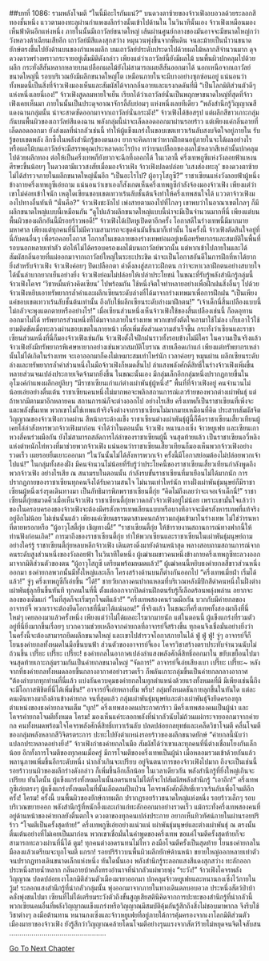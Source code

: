 ##บทที่ 1086: รวมพลังโจมตี
“ในนี้มีอะไรกันแน่?”
บนดวงตาซ้ายของจ้าวเฟิงอบอวลด้วยระลอกสีทองชั้นหนึ่ง แววตามองทะลุผ่านกำแพงผลึกร่างนั้นเข้าไปด้านใน
ในวินาทีนั้นเอง จ้าวเฟิงเหมือนมองเห็นฟ้าดินอีกแห่งหนึ่ง ภายในนั้นมีเถาวัลย์ขนาดใหญ่ เส้นผ่านศูนย์กลางของมันอาจจะมีขนาดใหญ่กว่าวังหลวงต้าเฉียนเสียอีก
เถาวัลย์มีสีแดงสุกสว่าง หมุนวนพุ่งขึ้นจากพื้นดิน จนละม้ายเป็นน้ำวนขนาดยักษ์ตรงขึ้นไปยังด้านบนของกำแพงผลึก
บนเถาวัลย์ประดับประดาไปด้วยผลไม้หลากสีจำนวนมาก ดุจดวงดาวพร่างพราวกระจายอยู่เต็มมิติดังกล่าว
เพียงแต่ว่าเถาวัลย์นี้ยังมีผลไม้ บนพื้นผิวปกคลุมไปด้วยผลึก กระทั่งสีสันหลากหลายบนเปลือกผลไม้ยังไม่สามารถเผยสีสันออกมาได้
นอกเหนือจากเถาวัลย์ขนาดใหญ่นี้ รอบบริเวณยังมีผลึกขนาดใหญ่โต เหมือนภายในจะมีบางอย่างซุกซ่อนอยู่
แน่นอนว่าทั้งหมดนี้เป็นสิ่งที่จ้าวเฟิงมองเห็นและสัมผัสได้จากกลิ่นอายและแรงกดดันที่มี
“เป็นโลกมิติส่วนตัวดีๆ แห่งหนึ่งเลยนี่เอง!”
จ้าวเฟิงสูดลมหายใจเย็น
เรียกได้ว่าเถาวัลย์นั่นเป็นพฤกษาขนาดใหญ่ที่สุดที่จ้าวเฟิงเคยเห็นมา ภายในนั้นเป็นประดุจอาณาจักรลี้ลับย่อมๆ แห่งหนึ่งเลยทีเดียว
“พลังสำนึกรู้วิญญาณสีแดงฉานกลุ่มนั้น น่าจะสาดซัดออกมาจากเถาวัลย์นั่นกระมัง!”
จ้าวเฟิงได้ข้อสรุป
แต่ผลึกสีขาวเกาะกลุ่มกันบนพื้นผิวของเถาวัลย์สีแดงฉาน พลังกลุ่มนี้น่าจะเล็ดลอดออกมาผ่านรอยร้าว
แต่เพียงแค่กลิ่นอายที่เล็ดลอดออกมา ยังส่งผลที่น่ากลัวเช่นนี้ ทำให้ผู้แข็งแกร่งในขอบเขตเทวาเร้นลับสงบจิตใจอยู่ภายใน รับรู้ขอบเขตพลัง ลึกซึ้งในพลังสำนึกรู้ของตนเอง ยากจะคิดภาพว่าหากฝึกตนอยู่ภายในจะได้ผลอย่างไร หรือผลไม้บนเถาวัลย์จะมีสรรพคุณประหลาดอะไรบ้าง
ทว่าบนเปลือกของผลไม้หลากสีเหล่านั้นปกคลุมไปด้วยผลึกทอง ต่อให้เป็นครึ่งเทพก็ยังยากจะฉีกทึ้งออกได้
ในเวลานี้ ครึ่งเทพกูซีแห่งวังลอยฟ้าแหงนศีรษะขึ้นน้อยๆ ในดวงตามีแววสงสัยเมื่อมองจ้าวเฟิง
จ้าวเฟิงปลดปล่อย ‘แสงส่องทะลุ’ ของดวงตาซ้าย ไม่ได้สำรวจภายในผลึกขนาดใหญ่นั้นอีก
“เป็นอะไรไป? ผู้อาวุโสกูซี?”
ราชาเซียนแห่งวังลอยฟ้าผู้หนึ่งข้างกายครึ่งเทพกูซีเอ่ยถาม
แน่นอนว่าเขาเองก็สังเกตเห็นครึ่งเทพกูซีกำลังจ้องมองจ้าวเฟิง เพียงแต่ว่าเขาไม่ค่อยเข้าใจนัก เหตุใดเซียนขอบเขตเทวาเร้นลับชั้นต้นจึงทำให้ครึ่งเทพสนใจได้
แววตาจ้าวเฟิงมองไปทางอื่นทันที
“นั่นคือ?”
จ้าวเฟิงชะงักไป เพ่งสายตามองไปที่ไกลๆ
เขาพบว่าในอาณาเขตไกลๆ ก็มีผลึกขนาดใหญ่แบบนี้เหมือนกัน
“ดูไปแล้วผลึกขนาดใหญ่แบบนี้น่าจะมีเป็นจำนวนมากที่นี่ เพียงแต่บนพื้นผิวของผลึกอันนี้มีรอยร้าวพอดี!”
จ้าวเฟิงได้เปิดหูเปิดตาอีกครั้ง
โอกาสดีในร่างเทพนี้มีมากมายมหาศาล เพียงแต่ทุกคนที่นี่ไม่มีความสามารถจะขุดค้นมันขึ้นมาก็เท่านั้น
ในครั้งนี้ จ้าวเฟิงตัดสินใจอยู่ที่นี่กับคนอื่นๆ เพื่อรอคอยโอกาส
โอกาสในเขตภายของร่างเทพย่อมอยู่เหนือทรัพยากรและสมบัติในพื้นที่รอบนอกหลายเท่าตัว
ต่อให้ไม่ได้ครอบครองผลไม้บนเถาวัลย์พวกนั้น แต่หากเข้าไปภายในและได้สัมผัสกลิ่นอายที่แผ่ออกมาจากเถาวัลย์ใหญ่ในระยะประชิด น่าจะเป็นโอกาสอันดีในการฝึกที่หาได้ยากยิ่งสำหรับจ้าวเฟิง
จ้าวเฟิงค่อยๆ ปิดเปลือกตา ดำดิ่งลงสู่สภาวะฝึกตน
กว่าจะหาเวลาฝึกตนอย่างสบายใจได้นั้นลำบากยากเย็นอย่างยิ่ง จ้าวเฟิงย่อมไม่ปล่อยให้เปล่าประโยชน์ ในขณะที่รับรู้พลังสำนึกรู้กลุ่มนี้ จ้าวเฟิงโคจร ‘วิชาหมื่นห้วงคิดเซียน’ ไปพร้อมกัน ใช้หนึ่งจิตใจทำหลายอย่างเพื่อฝึกฝนสิ่งอื่นๆ ไปด้วย
จ้าวเฟิงหยิบเอาทรัพยากรล้ำค่าและผลึกเซียนระดับล่างที่ได้มาจากร่างเทพมาเพื่อการฝึกฝน
“เป็นเพียงแค่ขอบเขตเทวาเร้นลับชั้นต้นเท่านั้น ถึงกับใช้ผลึกเซียนระดับล่างมาฝึกตน!”
“เจ้าเด็กนี่สิ้นเปลืองแบบนี้ ไม่กลัวจะพุงแตกตายหรืออย่างไร!”
เมื่อเซียนส่วนหนึ่งเห็นจ้าวเฟิงใช้ของสิ้นเปลืองเช่นนี้ ก็อดอุทานออกมาไม่ได้
ทรัพยากรส่วนหนึ่งที่ได้มาจากภายในร่างเทพ พวกเขายังตัดใจเอามาใช้ไม่ลง เก็บเอาไว้ใช้ยามติดขัดเมื่อทะลวงผ่านขอบเขตในภายหน้า เพื่อเพิ่มสัดส่วนความสำเร็จขึ้น
กระทั่งว่าเซียนและราชาเซียนส่วนหนึ่งที่นี่ก็มองจ้าวเฟิงเช่นกัน
จ้าวเฟิงตั้งใจฝึกฝนราวทั้งรอบข้างไม่มีใคร
ในความเป็นจริงแล้ว จ้าวเฟิงยังมีทรัพยากรพิเศษหายากอย่างเช่นพวกสมบัติโบราณ สายเลือดเก่าแก่ เพียงแต่ทรัพยากรเหล่านั้นไม่ได้เกิดในร่างเทพ จะเอาออกมาก็คงไม่เหมาะสมเท่าไหร่นัก
เวลาค่อยๆ หมุนผ่าน ผลึกเซียนระดับล่างและทรัพยากรล้ำค่าส่วนหนึ่งในมือจ้าวเฟิงก็หมดสิ้นไป
ลำแสงพลังศักดิ์สิทธิ์ในร่างจ้าวเฟิงเพิ่มขึ้นหลายส่วนจนเปล่งประกายเจิดจ้ามากยิ่งขึ้น
ในขณะนั้นเอง มีกลุ่มเล็กอีกกลุ่มหนึ่งปรากฏกายขึ้นในอุโมงค์กำแพงผลึกอยู่ลิบๆ
“มีราชาเซียนเก่าแก่ต่างเผ่าพันธุ์ผู้หนึ่ง!”
พื้นที่ที่จ้าวเฟิงอยู่ คนจำนวนไม่น้อยเอ่ยอย่างตื่นเต้น
ราชาเซียนคนหนึ่งไม่มากพอจะพลิกสถานการณ์เลวร้ายของพวกต่างเผ่าพันธุ์ แต่ถ้าหากมีตามมาอีกหลายคน สถานการณ์ก็จะต่างออกไป
อย่างไรเสีย ครึ่งเทพก็เป็นราชาเซียนที่เพิ่งจะแตะพลังขั้นเทพ พวกเขาไม่ใช่เทพแท้จริงจึงต่างจากราชาเซียนไม่มากมายเหมือนที่คิด
ประสาทสัมผัสจิตวิญญาณของจ้าวเฟิงกวาดผ่าน สีหน้ากระด้างแข็ง
ราชาเซียนต่างเผ่าพันธุ์ผู้นี้ก็คือราชาเซียนเสี้ยวเทียนผู้เคยไล่ล่าสังหารพวกจ้าวเฟิงมาก่อน
จำได้ว่าในตอนนั้น จ้าวเฟิง หนานกงเซิ่ง จ้าวหยูเฟย และเซียนเกาหวงสี่คนร่วมมือกัน ยังไม่สามารถสลัดการไล่ล่าของราชาเซียนผู้นี้
จนสุดท้ายแล้ว เป็นราชาเซียนอวี่หลิงแห่งตำหนักไท่หวงที่มาช่วยพวกจ้าวเฟิง
แน่นอนว่าราชาเซียนเสี้ยวเทียนก็มองเห็นพวกจ้าวเฟิงอย่างรวดเร็ว เผยรอยยิ้มเยาะออกมา “ในวันนั้นไม่ได้สังหารพวกเจ้า ครั้งนี้มีโอกาสย่อมต้องไม่ปล่อยพวกเจ้าไปแน่!”
ในกลุ่มทั้งสองฝั่ง มีคนจำนวนไม่น้อยที่รับรู้ว่าประโยคนี้ของราชาเซียนเสี้ยวเทียนกำลังพูดถึงพวกจ้าวเฟิง
อย่างไรเสีย ณ สนามรบในตอนนั้น กำลังรบขั้นราชาเซียนที่มาเยือนไม่ได้มากนัก การปรากฏกายของราชาเซียนทุกคนจึงได้รับความสนใจ
ไม่นานเท่าไหร่นัก ทางฝั่งเผ่าพันธุ์มนุษย์ก็มีราชาเซียนผู้หนึ่งเร่งรุดเดินทางมา เป็นลัทธิมารพิภพราชาเซียนตี้กุ่ย
“คิดไม่ถึงเลยว่าจะเจอเจ้าเด็กนี่!”
ราชาเซียนตี้กุ่ยขมวดคิ้วเมื่อเห็นจ้าวเฟิง
ราชาเซียนตี้กุ่ยหวาดกลัวจ้าวเฟิงอยู่ไม่น้อย เพราะเขามั่นใจแล้วว่าของในครอบครองของจ้าวเฟิงจะต้องมีศรสังหารเทพเลียนแบบหรือบางทีอาจจะมีศรสังหารเทพที่แท้จริงอยู่อีกไม่น้อย
ไม่เช่นนั้นแล้ว เพียงแค่เซียนธรรมดาสามคนกล้ารวมกลุ่มเข้ามาในร่างเทพ ไม่ใช่ว่ารนหาที่ตายหรอกหรือ
“ผู้อาวุโสตี้กุ่ย เชิญทางนี้!”
“ราชาเซียนตี้กุ่ย ให้ข้ารายงานสถานการณ์ทางฟากนี้ให้ท่านฟังก่อนเถิด!”
การมาถึงของราชาเซียนตี้กุ่ย ทำให้พวกเซียนและราชาเซียนในเผ่าพันธุ์มนุษย์ถามอย่างใคร่รู้
ราชาเซียนตี้กุ่ยหลบหลีกจ้าวเฟิง เดินตรงดิ่งมายังด้านหน้าสุด พลางสอบถามสถานการณ์จากคนระดับสูงส่วนหนึ่งของวังลอยฟ้า
ในวินาทีใดหนึ่ง ผู้เฒ่าผมขาวคนหนึ่งข้างกายครึ่งเทพกูซีทะลวงออกมาจากมิติส่วนตัวของตน
“ผู้อาวุโสกูซี เตรียมพร้อมหมดแล้ว!”
ผู้เฒ่าคนนี้หยิบธงค่ายกลสีขาวส่วนหนึ่งออกมา ธงค่ายกลพวกนั้นมีทั้งใหญ่และเล็ก โครงสร้างด้านบนก็ต่างกันออกไป
“ครึ่งเทพเมี่ยฝ่า เริ่มได้แล้ว!”
จู่ๆ ครึ่งเทพกูซีก็เอ่ยขึ้น
“ได้!”
ชายวัยกลางคนปากแหลมที่บริเวณหลังมีปีกสีดำคนหนึ่งในฝั่งต่างเผ่าพันธุ์ลุกยืนขึ้นทันที
ทุกคนในที่นี้ ตั้งแต่ออกจากปิดด่านฝึกตนรับรู้ก็เลือดร้อนพลุ่งพล่าน อยากจะลองของเต็มแก่
“ในที่สุดก็จะเริ่มรุกโจมตีแล้ว!”
“ครึ่งเทพสองคนร่วมมือกัน บวกกับมีค่ายกลของอาจารย์จี้ พวกเราจะต้องยึดโอกาสที่นี่มาได้แน่นอน!”
ที่จริงแล้ว ในขณะที่ครึ่งเทพทั้งสองมาถึงที่นี่ใหม่ๆ เคยลองมาแล้วครั้งหนึ่ง เพียงแต่ว่าไม่ได้ผลอะไรมากมายนัก
แต่ในตอนนี้ ผู้แข็งแกร่งที่รวมตัวอยู่ที่นี่ยิ่งมากขึ้นเรื่อยๆ บวกความช่วยเหลือจากค่ายกลที่อาจารย์จี้สร้างขึ้น ทุกคนจึงเชื่อมั่นอย่างยิ่งว่า ในครั้งนี้จะต้องสามารถยึดผลึกขนาดใหญ่ และเขาไปสำรวจโอกาสภายในได้
ฟู่ ฟู่ ฟู่!
จู่ๆ อาจารย์จี้ก็โยนธงค่ายกลทั้งหมดในมือขึ้นบนฟ้า
ส่วนตัวของอาจารย์จี้เอง โคจรวิชาสร้างตราประทับจำนวนนับไม่ถ้วนขึ้น
เปรี๊ยะ เปรี๊ยะ เปรี๊ยะ!
ธงค่ายกลในอากาศเปล่งลำแสงพลังศักดิ์สิทธิ์ออกมาใน ขยับเขยื้อนไปมา จนสุดท้ายเกาะกลุ่มรวมกันเป็นค่ายกลขนาดใหญ่
“จัดการ!”
อาจารย์จี้เอ่ยเสียงเบา
เปรี๊ยะ เปรี๊ยะ~
หลังจากที่ธงค่ายกลทั้งหมดลอยขึ้นกลางอากาศอย่างรวดเร็ว ก็พลันเกาะกลุ่มขึ้นเป็นค่ายกลกลางอากาศ
“ต้องลำบากทุกท่านที่นี่แล้ว แบ่งกันควบคุมธงค่ายกลในทุกตำแหน่งด้วยแรงทั้งหมดที่มี มีเพียงเช่นนี้ถึงจะมีโอกาสพิชิตที่นี่ได้เพิ่มขึ้น!”
อาจารย์จี้เอ่ยพลางยิ้ม
พรึ่บ!
กลุ่มทั้งหมดชันกายลุกขึ้นในทันใด แต่ละคนเดินทางมาถึงด้านข้างค่ายกล
จนที่สุดแล้ว กลุ่มเผ่าพันธุ์มนุษย์และต่างเผ่าพันธุ์จึงยึดครองทุกตำแหน่งของธงค่ายกลจนเต็ม
“บุก!”
ครึ่งเทพสองคนประกาศกร้าว
มีครึ่งเทพสองคนเป็นผู้นำ และโคจรค่ายกลโจมตีทั้งหมด
โครม!
มองเห็นแค่ระลอกพลังที่น่ากลัวนับไม่ถ้วนแผ่กระจายออกมาจากค่ายกล คนทั้งหมดพร้อมใจโคจรพลังศักดิ์สิทธิ์เทวาเร้นลับ ปลดปล่อยกลยุทธ์และเคล็ดวิชาโจมตี
คลื่นโจมตีของกลุ่มพลังหลากสีวิจิตรตระการ ปะทะไปยังตำแหน่งรอยร้าวของผลึกขนาดยักษ์
“ค่ายกลนี้นับว่าแปลกประหลาดอย่างยิ่ง!”
จ้าวเฟิงกำธงค่ายกลในมือ สัมผัสได้ว่าเขาและทุกคนที่นี่ต่างเชื่อมโยงกันเล็กน้อย
อีกทั้งการโจมตีของทุกคนเมื่อครู่ มีการโจมตีของครึ่งเทพเป็นผู้นำ เมื่อหลอมรวมเข้าด้วยกันแล้ว พลานุภาพเพิ่มขึ้นอีกระดับหนึ่ง น่ากลัวเกินจะเปรียบ อยู่จินตนาการของจ้าวเฟิงไปมาก
ถึงจะเป็นเช่นนี้ รอยร้าวบนผิวของผลึกร่างดังกล่าว ก็เพิ่มขึ้นอีกเล็กน้อย
ในเวลาเดียวกัน พลังสำนึกรู้ที่ยิ่งใหญ่เกินจะเปรียบ ทันใดนั้น ผู้แข็งแกร่งทั้งหมดในนั้นอดรนทนไม่ได้ที่จะไปสัมผัสพลังสำนึกรู้
“เอาอีก!”
ครึ่งเทพกูซีเอ่ยตรงๆ
ผู้แข็งแกร่งทั้งหมดในที่นั้นเลือดลมปั่นป่วน โคจรพลังศักดิ์สิทธิ์เทวาเร้นลับเพื่อโจมตีอีกครั้ง!
โครม!
ครั้งนี้ บนพื้นผิวของยักษ์กายผลึก ปรากฏรอยร้าวขนาดใหญ่แห่งหนึ่ง รอยร้าวเล็กๆ รอบบริเวณขยายออก
พลังสำนึกรู้ที่หนักอึ้งและเก่าแก่ทะลักออกมาอย่างรวดเร็ว แม้กระทั่งครึ่งเทพสองคนที่อยู่ด้านหน้าของค่ายกลยังตื่นตกใจ
ดวงตาของทุกคนเปล่งประกาย อยากเห็นทิวทัศน์ภายในผ่านรอยปริร้าว
“โจมตีเป็นครั้งสุดท้าย!”
ครึ่งเทพกูซีเอ่ยอย่างแน่วแน่
เผ่าพันธุ์มนุษย์และต่างเผ่าพันธุ์ ณ ตรงนั้นตื่นเต้นอย่างที่ไม่เคยเป็นมาก่อน พวกเขาเชื่อมั่นในคำพูดของครึ่งเทพ ขอแค่โจมตีครั้งสุดท้ายก็จะสามารถทะลวงผ่านที่นี่ได้
ตูม!
ทุกคนต่างอดรนทนไม่ไหว ลงมือโจมตีครั้งเป็นสุดท้าย โยนธงค่ายกลในมือลงแล้วเตรียมจะบุกโจมตี
แกรก!
รอยปริร้าวบนพื้นผิวผลึกยักษ์ด้านหน้า ขยายใหญ่ออกหลายเท่าตัว จนปรากฏทางเดินขนาดเล็กแห่งหนึ่ง
ทันใดนั้นเอง พลังสำนึกรู้ระลอกแสงสีแดงสุกสว่าง ทะลักออกประหนึ่งสายน้ำหลาก กลิ่นอายบ้าคลั่งทรงอำนาจที่น่ากลัวแผ่พวยพุ่ง
“ระวัง!”
จ้าวเฟิงโคจรพลังวิญญาณ ปลดปล่อยเงาโลกมิติส่วนตัวเมืองมายาออกมา ปกคลุมจ้าวหยูเฟยและหนานกงเซิ่งไว้ภายใน
วู้ม!
ระลอกแสงสำนึกรู้ที่น่ากลัวกลุ่มนั้น พุ่งออกมาจากภายในทางเดินตลบอบอวล ประหนึ่งสัตว์ป่าบ้าคลั่งพุ่งชนไปมา
เซียนที่ไม่ได้เตรียมระวังตัวถึงขั้นสูญเสียสตินึคิดจากการปะทะของสำนึกรู้ที่น่ากลัวนี้
พวกเซียนคนอื่นที่พลังวิญญาณแข็งแกร่งหรือวิญญาณมีสมบัติคุ้มกันรู้สึกถึงสิ่งไม่ชอบมาพากล จึงรีบใช้วิชาต่างๆ ลงมือต้านทาน
หนานกงเซิ่งและจ้าวหยูเฟยที่อยู่ภายใต้การคุ้มครองจากเงาโลกมิติส่วนตัวเมืองมายาของจ้าวเฟิง ยังรู้สึกว่าวิญญาณคล้ายโดนโจมตีอย่างรุนแรงจากสัตว์ร้ายไม่หยุดจนจิตใจสับสน
…………………………………………


[Go To Next Chapter]( ./324.md)